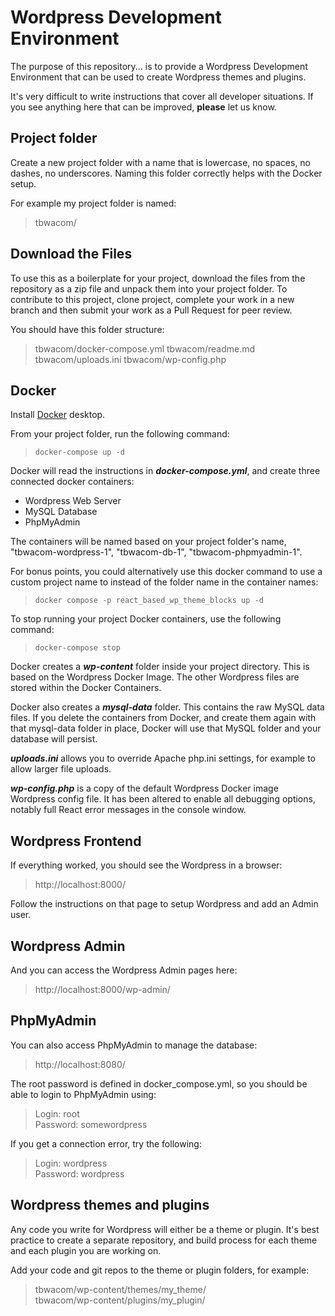 
# Wordpress Development Environment

The purpose of this repository... is to provide a Wordpress Development Environment that can be used to create Wordpress themes and plugins. 

It's very difficult to write instructions that cover all developer situations. If you see anything here that can be improved, **please** let us know. 

##  Project folder
Create a new project folder with a name that is lowercase, no spaces, no dashes, no underscores.  Naming this folder correctly helps with the Docker setup.  

For example my project folder is named:
> tbwacom/

## Download the Files
To use this as a boilerplate for your project, download the files from the repository as a zip file and unpack them into your project folder. To contribute to this project, clone project, complete your work in a new branch and then submit your work as a Pull Request for peer review.

You should have this folder structure:
>tbwacom/docker-compose.yml
>tbwacom/readme.md
>tbwacom/uploads.ini
>tbwacom/wp-config.php


## Docker
Install [Docker](https://docs.docker.com/get-docker/) desktop. 

From your project folder, run the following command: 
>`docker-compose up -d`

Docker will read the instructions in ***docker-compose.yml***, and create three connected docker containers:
- Wordpress Web Server
- MySQL Database
- PhpMyAdmin 

The containers will be named based on your project folder's name, "tbwacom-wordpress-1", "tbwacom-db-1", "tbwacom-phpmyadmin-1". 

For bonus points, you could alternatively use this docker command to use a custom project name to instead of the folder name in the container names:
>`docker compose -p react_based_wp_theme_blocks up -d`

To stop running your project Docker containers, use the following command:
>`docker-compose stop`

Docker creates a ***wp-content*** folder inside your project directory. This is based on the Wordpress Docker Image.  The other Wordpress files are stored within the Docker Containers.

Docker also creates a ***mysql-data*** folder.  This contains the raw MySQL data files.  If you delete the containers from Docker, and create them again with that mysql-data folder in place, Docker will use that MySQL folder and your database will persist.

***uploads.ini*** allows you to override Apache php.ini settings, for example to allow larger file uploads. 

***wp-config.php*** is a copy of the default Wordpress Docker image Wordpress config file.  It has been altered to enable all debugging options, notably full React error messages in the console window.  

## Wordpress Frontend
If everything worked, you should see the Wordpress in a browser:
> http://localhost:8000/

Follow the instructions on that page to setup Wordpress and add an Admin user.

## Wordpress Admin
And you can access the Wordpress Admin pages here:
> http://localhost:8000/wp-admin/


## PhpMyAdmin
You can also access PhpMyAdmin to manage the database:
> http://localhost:8080/

The root password is defined in docker_compose.yml, so you should be able to login to PhpMyAdmin using:
> Login: root\
> Password: somewordpress

If you get a connection error, try the following:
> Login: wordpress\
> Password: wordpress

##  Wordpress themes and plugins
Any code you write for Wordpress will either be a theme or plugin.  It's best practice to create a separate repository, and build process for each theme and each plugin you are working on. 

Add your code and git repos to the theme or plugin folders, for example:
>tbwacom/wp-content/themes/my_theme/  
>tbwacom/wp-content/plugins/my_plugin/  





